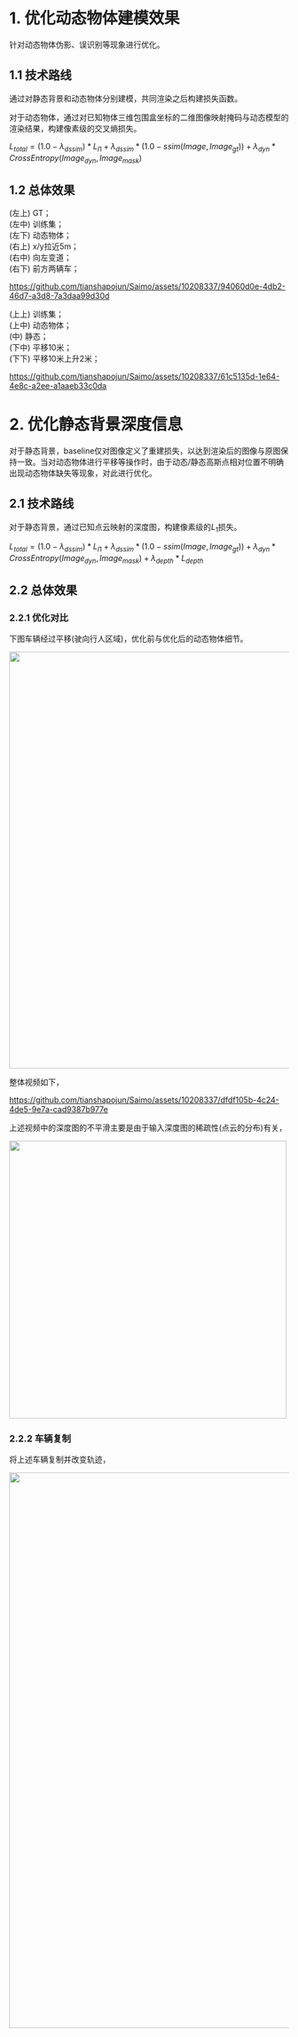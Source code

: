 
# 1. 优化动态物体建模效果
针对动态物体伪影、误识别等现象进行优化。
## 1.1 技术路线
通过对静态背景和动态物体分别建模，共同渲染之后构建损失函数。

对于动态物体，通过对已知物体三维包围盒坐标的二维图像映射掩码与动态模型的渲染结果，构建像素级的交叉熵损失。

$L_{total} = (1.0 - \lambda_{dssim}) * L_{l1} + \lambda_{dssim} * (1.0 - ssim(Image, Image_{gt})) + \lambda_{dyn} * CrossEntropy(Image_{dyn},Image_{mask})$

## 1.2 总体效果

(左上) GT；           
(左中) 训练集；         
(左下) 动态物体；       
(右上) x/y拉近5m；  
(右中) 向左变道；  
(右下) 前方两辆车；  

https://github.com/tianshapojun/Saimo/assets/10208337/94060d0e-4db2-46d7-a3d8-7a3daa99d30d

(上上) 训练集；  
(上中) 动态物体；   
(中) 静态；  
(下中) 平移10米；  
(下下) 平移10米上升2米；  

https://github.com/tianshapojun/Saimo/assets/10208337/61c5135d-1e64-4e8c-a2ee-a1aaeb33c0da

# 2. 优化静态背景深度信息
对于静态背景，baseline仅对图像定义了重建损失，以达到渲染后的图像与原图保持一致。当对动态物体进行平移等操作时，由于动态/静态高斯点相对位置不明确出现动态物体缺失等现象，对此进行优化。

## 2.1 技术路线
对于静态背景，通过已知点云映射的深度图，构建像素级的$L_1$损失。

$L_{total} = (1.0 - \lambda_{dssim}) * L_{l1} + \lambda_{dssim} * (1.0 - ssim(Image, Image_{gt})) + \lambda_{dyn} * CrossEntropy(Image_{dyn},Image_{mask}) + \lambda_{depth} * L_{depth}$

## 2.2 总体效果
### 2.2.1 优化对比
下图车辆经过平移(驶向行人区域)，优化前与优化后的动态物体细节。

<img src="https://github.com/tianshapojun/Saimo/assets/10208337/0b52d582-47d8-4e7a-b7c2-2d70008a7dfb" width="750px">

整体视频如下，

https://github.com/tianshapojun/Saimo/assets/10208337/dfdf105b-4c24-4de5-9e7a-cad9387b977e

上述视频中的深度图的不平滑主要是由于输入深度图的稀疏性(点云的分布)有关，

<img src="https://github.com/tianshapojun/Saimo/assets/10208337/4441011d-9307-452a-b53a-59a74538e578" width="500px">

### 2.2.2 车辆复制
将上述车辆复制并改变轨迹，

<img src="https://github.com/tianshapojun/Saimo/assets/10208337/da87e9be-44e0-40ed-adfc-01359f6a0a15" width="1000px">


